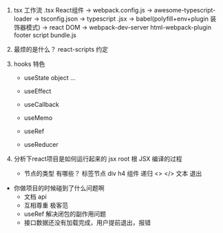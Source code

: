 1. tsx 工作流
   .tsx React组件 -> webpack.config.js -> awesome-typescript-loader -> tsconfig.json -> typescript .jsx
   -> babel(polyfill+env+plugin 装饰器模式) -> react DOM -> webpack-dev-server html-webpack-plugin footer
   script bundle.js

2. 最烦的是什么？ react-scripts
   约定

3. hooks 特色
   - useState
     object ...
   - useEffect
   
   - useCallback
   - useMemo
   - useRef
   - useReducer

4. 分析下react项目是如何运行起来的
   jsx
   root 根
   JSX 编译的过程
   - 节点的类型
     有哪些？ 标签节点 div h4
     组件  递归
     <> </>
     文本 退出

- 你做项目的时候碰到了什么问题啊
   - 文档 api
   - 互相尊重 极客范
   - useRef 解决闭包的副作用问题
   - 接口数据还没有加载完成，用户提前退出，报错